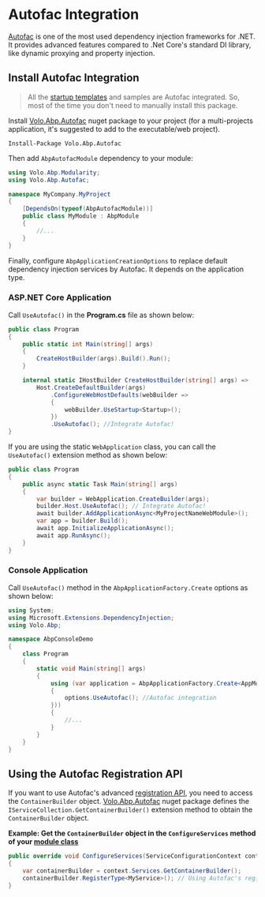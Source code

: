 # Autofac Integration

[Autofac](https://autofac.org/) is one of the most used dependency injection frameworks for .NET. It provides advanced features compared to .Net Core's standard DI library, like dynamic proxying and property injection.

## Install Autofac Integration

> All the [startup templates](Startup-Templates/Index.md) and samples are Autofac integrated. So, most of the time you don't need to manually install this package.

Install [Volo.Abp.Autofac](https://www.nuget.org/packages/Volo.Abp.Autofac) nuget package to your project (for a multi-projects application, it's suggested to add to the executable/web project).

````
Install-Package Volo.Abp.Autofac
````

Then add `AbpAutofacModule` dependency to your module:

```csharp
using Volo.Abp.Modularity;
using Volo.Abp.Autofac;

namespace MyCompany.MyProject
{
    [DependsOn(typeof(AbpAutofacModule))]
    public class MyModule : AbpModule
    {
        //...
    }
}
```

Finally, configure `AbpApplicationCreationOptions` to replace default dependency injection services by Autofac. It depends on the application type.

### ASP.NET Core Application

Call `UseAutofac()` in the **Program.cs** file as shown below:

````csharp
public class Program
{
    public static int Main(string[] args)
    {
        CreateHostBuilder(args).Build().Run();
    }

    internal static IHostBuilder CreateHostBuilder(string[] args) =>
        Host.CreateDefaultBuilder(args)
            .ConfigureWebHostDefaults(webBuilder =>
            {
                webBuilder.UseStartup<Startup>();
            })
            .UseAutofac(); //Integrate Autofac!
}
````

If you are using the static `WebApplication` class, you can call the `UseAutofac()` extension method as shown below:

````csharp
public class Program
{
    public async static Task Main(string[] args)
    {
        var builder = WebApplication.CreateBuilder(args);
        builder.Host.UseAutofac(); // Integrate Autofac!
        await builder.AddApplicationAsync<MyProjectNameWebModule>();
        var app = builder.Build();
        await app.InitializeApplicationAsync();
        await app.RunAsync();
    }
}
````

### Console Application

Call `UseAutofac()` method in the `AbpApplicationFactory.Create` options as shown below:

````csharp
using System;
using Microsoft.Extensions.DependencyInjection;
using Volo.Abp;

namespace AbpConsoleDemo
{
    class Program
    {
        static void Main(string[] args)
        {
            using (var application = AbpApplicationFactory.Create<AppModule>(options =>
            {
                options.UseAutofac(); //Autofac integration
            }))
            {
                //...
            }
        }
    }
}
````

## Using the Autofac Registration API

If you want to use Autofac's advanced [registration API](https://autofac.readthedocs.io/en/latest/register/registration.html), you need to access the `ContainerBuilder` object. [Volo.Abp.Autofac](https://www.nuget.org/packages/Volo.Abp.Autofac) nuget package defines the `IServiceCollection.GetContainerBuilder()` extension method to obtain the `ContainerBuilder` object.

**Example: Get the `ContainerBuilder` object in the `ConfigureServices` method of your [module class](Module-Development-Basics.md)**

````csharp
public override void ConfigureServices(ServiceConfigurationContext context)
{
    var containerBuilder = context.Services.GetContainerBuilder();
    containerBuilder.RegisterType<MyService>(); // Using Autofac's registration API
}
````

